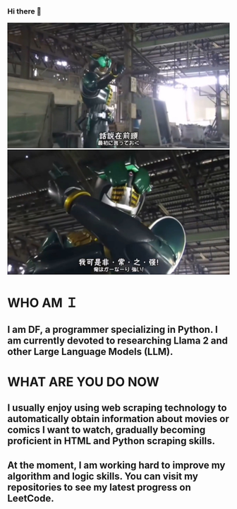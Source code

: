### Hi there 👋
![alt text|width=50%](photo/VS--Zeronosbilibili-0’31”.jpg)
![alt text](photo/VS--Zeronosbilibili-0’34”.jpg)

# WHO AM Ｉ

##  I am DF, a programmer specializing in Python. I am currently devoted to researching Llama 2 and other Large Language Models (LLM).

# WHAT ARE YOU DO NOW

## I usually enjoy using web scraping technology to automatically obtain information about movies or comics I want to watch, gradually becoming proficient in HTML and Python scraping skills.

## At the moment, I am working hard to improve my algorithm and logic skills. You can visit my repositories to see my latest progress on LeetCode.
